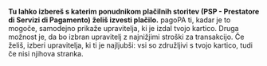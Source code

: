 **Tu lahko izbereš s katerim ponudnikom plačilnih storitev (PSP - Prestatore di Servizi di Pagamento) želiš izvesti plačilo.**
pagoPA ti, kadar je to mogoče, samodejno prikaže upravitelja, ki je izdal tvojo kartico.
Druga možnost je, da bo izbran upravitelj z najnižjimi stroški za transakcijo.
Če želiš, izberi upravitelja, ki ti je najljubši: vsi so združljivi s tvojo kartico, tudi če nisi njihova stranka.
